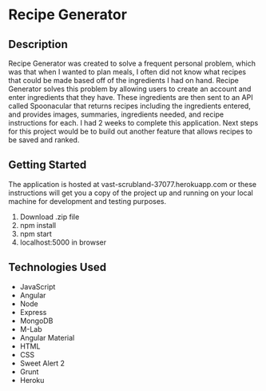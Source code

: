 # Recipe Generator

## Description
Recipe Generator was created to solve a frequent personal problem, which was that when I wanted to plan meals, I often did not know what recipes that could be made based off of the ingredients I had on hand. Recipe Generator solves this problem by allowing users to create an account and enter ingredients that they have. These ingredients are then sent to an API called Spoonacular that returns recipes including the ingredients entered, and provides images, summaries, ingredients needed, and recipe instructions for each. I had 2 weeks to complete this application. Next steps for this project would be to build out another feature that allows recipes to be saved and ranked.

## Getting Started
The application is hosted at vast-scrubland-37077.herokuapp.com
or these instructions will get you a copy of the project up and running on your local machine for development and testing purposes.
1. Download .zip file
2. npm install
3. npm start
4. localhost:5000 in browser

## Technologies Used
- JavaScript
- Angular 
- Node
- Express
- MongoDB
- M-Lab
- Angular Material
- HTML
- CSS
- Sweet Alert 2
- Grunt
- Heroku

